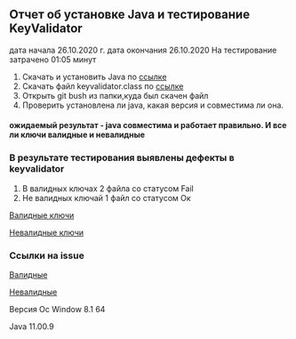 
## Отчет об установке Java и тестирование KeyValidator ##
дата начала 26.10.2020 г.
дата окончания 26.10.2020
На тестирование затрачено 01:05 минут

1. Скачать и установить Java по [ссылке](https://github.com/netology-code/javaqa-homeworks/blob/master/intro/openjdk11-manual.md)
2. Скачать файл keyvalidator.class по [ссылке](https://github.com/netology-code/javaqa-homeworks/blob/master/intro/artifacts/KeyValidator.class)
3. Открыть git bush из папки,куда был скачен файл
4. Проверить установлена ли java, какая версия и совместима ли она.
#### ожидаемый результат - java совместима и работает правильно. И все ли ключи валидные и невалидные ####
### В результате тестирования выявлены дефекты в keyvalidator ###
1. В валидных ключах 2 файла со статусом Fail
2. Не валидных ключай 1 файл со статусом Ок

[Валидные ключи](http://yadi.sk/i/8ba-GdOilDUboA) 

[Невалидные ключи](http://yadi.sk/i/qvzXQpl3_-cp5w)

### Ссылки на issue ###
[Валидные](https://github.com/Elen-Ismaylova/keyvalidator/issues/1)

[Невалидные](https://github.com/Elen-Ismaylova/keyvalidator/issues/2)

Версия Ос Window 8.1 64

Java 11.00.9
